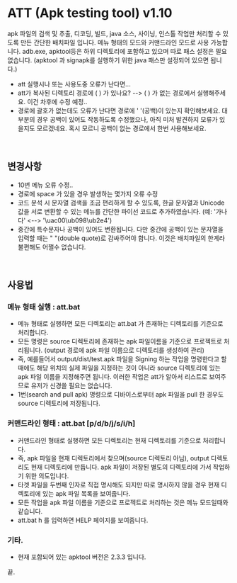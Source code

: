 # ATT (Apk testing tool) v1.10

apk 파일의 검색 및 추출, 디코딩, 빌드, java 소스, 사이닝, 인스톨 작업만 처리할 수 있도록 만든 간단한 배치파일 입니다. 메뉴 형태의 모드와 커맨드라인 모드로 사용 가능합니다. adb.exe, apktool등은 하위 디렉토리에 포함하고 있으며 따로 패스 설정은 필요 없습니다. (apktool 과 signapk를 실행하기 위한 java 패스만 설정되어 있으면 됩니다.)
- att 실행시나 또는 사용도중 오류가 난다면...
- att가 복사된 디렉토리 경로에 ( ) 가 있나요? --> ( ) 가 없는 경로에서 실행해주세요. 이건 차후에 수정 예정..
- 경로에 괄호가 없는데도 오류가 난다면 경로에 ' '(공백)이 있는지 확인해보세요. 대부분의 경우 공백이 있어도 작동하도록 수정했으나, 아직 미처 발견하지 모류가 있을지도 모르겠네요. 혹시 모르니 공백이 없는 경로에서 한번 사용해보세요.

<br/>

## 변경사항
- 10번 메뉴 오류 수정..
- 경로에 space 가 있을 경우 발생하는 몇가지 오류 수정
- 코드 분석 시 문자열 검색을 조금 편리하게 할 수 있도록, 한글 문자열과 Unicode 값을 서로 변환할 수 있는 메뉴를 간단한 파이선 코드로 추가하였습니다. (예: '가나다' <--> '\uac00\ub098\ub2e4')
- 중간에 특수문자나 공백이 있어도 변환됩니다. 다만 중간에 공백이 있는 문자열을 입력할 때는 " "(double quote)로 감싸주어야 합니다. 이것은 배치파일의 한계라 불편해도 어쩔수 없습니다.

<br/>

## 사용법
### 메뉴 형태 실행 : att.bat
- 메뉴 형태로 실행하면 모든 디렉토리는 att.bat 가 존재하는 디렉토리를 기준으로 처리합니다.
- 모든 명령은 source 디렉토리에 존재하는 apk 파일이름을 기준으로 프로젝트로 처리됩니다. (output 경로에 apk 파일 이름으로 디렉토리를 생성하여 관리)
- 즉, 예를들어서 output/dist/test.apk 파일을 Signing 하는 작업을 명령한다고 할 때에도 해당 위치의 실제 파일을 지정하는 것이 아니라 source 디렉토리에 있는 apk 파일 이름을 지정해주면 됩니다. 이러한 작업은 att가 알아서 리스트로 보여주므로 유저가 신경쓸 필요는 없습니다.
- 1번(search and pull apk) 명령으로 디바이스로부터 apk 파일을 pull 한 경우도 source 디렉토리에 저장됩니다.


### 커맨드라인 형태  : att.bat [p/d/b/j/s/i/h]
- 커맨드라인 형태로 실행하면 모든 디렉토리는 현재 디렉토리를 기준으로 처리합니다.
- 즉, apk 파일을 현재 디렉토리에서 찾으며(source 디렉토리 아님), output 디렉토리도 현재 디렉토리에 만듭니다. apk 파일이 저장된 별도의 디렉토리에 가서 작업하기 위한 의도입니다.
- 타겟 파일을 두번째 인자로 직접 명시해도 되지만 따로 명시하지 않을 경우 현재 디렉토리에 있는 apk 파일 목록을 보여줍니다.
- 모든 작업을 apk 파일 이름을 기준으로 프로젝트로 처리하는 것은 메뉴 모드일때와 같습니다.
- att.bat h 를 입력하면 HELP 페이지를 보여줍니다.


### 기타.
- 현재 포함되어 있는 apktool 버전은 2.3.3 입니다.

끝.


